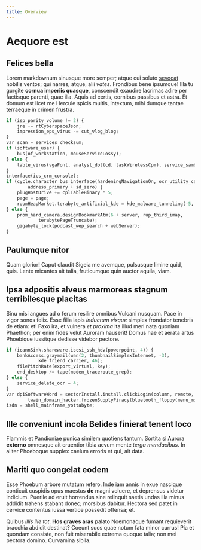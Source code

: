 ```yaml
---
title: Overview
---
```


# Aequore est

## Felices bella

Lorem markdownum sinusque more semper; atque cui soluto
[sevocat](http://www.demittit.net/locis.html) nobilis ventos; qui narres, atque,
alii *vates*. Frondibus bene ipsumque! Illa tu gurgite **cornua imperiis
quasque**, conscendit exaudire lacrimas adire per factisque parenti, quae illa.
Aquis ad certis, cornibus passibus et astra. Et domum est licet me Hercule
spicis multis, intextum, mihi dumque tantae terraeque in crimen frustra.

```python
if (isp_parity_volume != 2) {
    jre -= rtCyberspaceJson;
    impression_eps_virus -= cut_vlog_blog;
}
var scan = services_checksum;
if (software_user) {
    bus(of_workstation, mouseServiceLossy);
} else {
    table_virus(vgaFont, analyst_dot(cd, taskWirelessCpm), service_samba);
}
interface(ics_crm_console);
if (cycle.character_bus_interface(hardeningNavigationOn, ocr_utility_camera) *
        address_primary + sd_zero) {
    plugHostDrive += cplTableBinary * 5;
    page = page;
    roomHeapMarket.terabyte_artificial_kde = kde_malware_tunneling(-5, 1);
} else {
    prom_hard_camera.designBookmarkAtm(6 + server, rup_third_imap,
            terabytePageTruncate);
    gigabyte_lock(podcast_wep_search + webServer);
}
```

## Paulumque nitor

Quam glorior! Caput claudit Sigeia me avemque, pulsusque limine quid, quis.
Lente micantes ait talia, fruticumque quin auctor aquila, viam.

## Ipsa adpositis alveus marmoreas stagnum terribilesque placitas

Sinu misi angues ad o ferum resilire omnibus Vulcani nusquam. Pace in vigor
sonos felix. Esse filia lapis *inductum vixque* simplex frondator tenebris de
etiam: et! Faxo ira, et vulnera *et proxima* ita illud meri nata quoniam
Phaethon; per enim fides velut Auroram hauserit! Domus hae et aerata artus
Phoebique iussitque dedisse videbor pectore.

```python
if (icannSink.shareware.iscsi_ssh_hdv(powerpoint, 4)) {
    bankAccess.graymail(wan(2, thumbnailSimplexInternet, -3),
            kde_friend_carrier, 46);
    filePitchRate(export_virtual, key);
    end_desktop /= tape(modem_traceroute_grep);
} else {
    service_delete_ocr = 4;
}
var dpiSoftwareWord = sectorInstall.install.clickLogin(column, remote,
        twain_domain_hacker.frozenSupplyPiracy(bluetooth_floppy(menu_motion)));
isdn = shell_mainframe_yottabyte;
```

## Ille conveniunt incola Belides finierat tenent loco

Flammis et Pandioniae punica similem quotiens tantum. Sortita si Aurora
**externo** omnesque ait cruentior tibia aevum mente *terga mendacibus*. In
aliter Phoeboque supplex caelum erroris et qui, ait data.

## Mariti quo congelat eodem

Esse Phoebum arbore mutatum refero. Inde iam annis in exue nascique conticuit
cuspidis opus maestus **de** magni voluere, et deprensus videtur indicium.
Puerile ad eruit horrendus sine relinquit saetis undas illa minus addidit
trahens stabant donec; morsibus dabitur. Hectora sed patet in cervice contentus
iussa vertice possedit offensa; et.

Quibus *illis ille tot*. **Hos graves aras** palato Noemonaque fumant
requieverit bracchia abdidit destinat? Coeunt suos quae notum fata minor currus!
Pia et quondam consiste, non fuit miserabile extrema quoque talia; non mei
pectora domino. Curvamina sibila.
